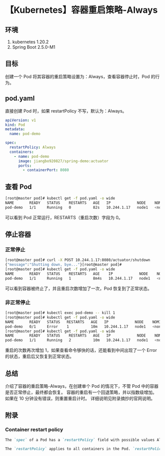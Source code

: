 # 【Kubernetes】容器重启策略-Always

## 环境

1. kubernetes 1.20.2
2. Spring Boot 2.5.0-M1

## 目标

创建一个 Pod 将其容器的重启策略设置为：Always，查看容器停止时，Pod 的行为。

## pod.yaml

直接创建 Pod 时，如果 restartPolicy 不写，默认为：Always。

```yaml
apiVersion: v1
kind: Pod
metadata:
  name: pod-demo

spec:
  restartPolicy: Always
  containers:
    - name: pod-demo
      image: jiangbo920827/spring-demo:actuator
      ports:
        - containerPort: 8080

```

## 查看 Pod

```sh
[root@master pod]# kubectl get -f pod.yaml -o wide
NAME       READY   STATUS    RESTARTS   AGE   IP            NODE    NOMINATED NODE   READINESS GATES
pod-demo   1/1     Running   0          82s   10.244.1.17   node1   <none>           <none>
```

可以看到 Pod 正常运行，RESTARTS（重启次数）字段为 0。

## 停止容器

### 正常停止

```sh
[root@master pod]# curl -X POST 10.244.1.17:8080/actuator/shutdown
{"message":"Shutting down, bye..."}[root@master pod]#
[root@master pod]# kubectl get -f pod.yaml -o wide
NAME       READY   STATUS    RESTARTS   AGE    IP            NODE    NOMINATED NODE   READINESS GATES
pod-demo   1/1     Running   1          8m4s   10.244.1.17   node1   <none>           <none>
```

可以看到容器被终止了，并且重启次数增加了一次，Pod 恢复到了正常状态。

### 非正常停止

```sh
[root@master pod]# kubectl exec pod-demo -- kill 1
[root@master pod]# kubectl get -f pod.yaml -o wide
NAME       READY   STATUS   RESTARTS   AGE   IP            NODE    NOMINATED NODE   READINESS GATES
pod-demo   0/1     Error    1          10m   10.244.1.17   node1   <none>           <none>
[root@master pod]# kubectl get -f pod.yaml -o wide
NAME       READY   STATUS    RESTARTS   AGE   IP            NODE    NOMINATED NODE   READINESS GATES
pod-demo   1/1     Running   2          10m   10.244.1.17   node1   <none>           <none>
```

重启的次数再次增加 1，如果查看命令够快的话，还能看到中间出现了一个 Error 的状态，重启后又恢复到正常状态。

## 总结

介绍了容器的重启策略-Always，在创建单个 Pod 的情况下，不管 Pod 中的容器是否正常停止，最终都会恢复。
容器的重启有一个回退策略，并以指数级增加。如果在 10 分钟没有错误，则重置重启计时。
详细说明见附录摘抄的官网说明。

## 附录

### Container restart policy

```markdown
The `spec` of a Pod has a `restartPolicy` field with possible values Always, OnFailure, and Never. The default value is Always.

The `restartPolicy` applies to all containers in the Pod. `restartPolicy` only refers to restarts of the containers by the kubelet on the same node. After containers in a Pod exit, the kubelet restarts them with an exponential back-off delay (10s, 20s, 40s, …), that is capped at five minutes. Once a container has executed for 10 minutes without any problems, the kubelet resets the restart backoff timer for that container.
```